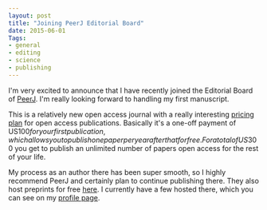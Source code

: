 ```yaml
---
layout: post
title: "Joining PeerJ Editorial Board"
date: 2015-06-01
Tags: 
- general
- editing
- science
- publishing
---
```


I'm very excited to announce that I have recently joined the Editorial Board of [PeerJ](https://peerj.com/). I'm really looking forward to handling my first manuscript. 

This is a relatively new open access journal with a really interesting [pricing plan](https://peerj.com/pricing/) for open access publications. Basically it's a one-off payment of US$100 for your first publication, which allows you to publish one paper per year after that for free. For a total of US$300 you get to publish an unlimited number of papers open access for the rest of your life.

My process as an author there has been super smooth, so I highly recommend PeerJ and certainly plan to continue publishing there. They also host preprints for free [here](https://peerj.com/preprints/). I currently have a few hosted there, which you can see on my [profile page](https://peerj.com/jdtonkin/). 
